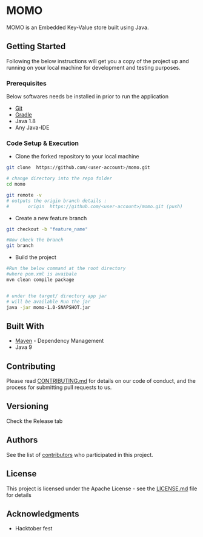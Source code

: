 # MOMO

MOMO is an Embedded Key-Value store built using Java.

## Getting Started

Following the below instructions will get you a copy of the project up and running on your local machine for development and testing purposes. 

### Prerequisites
Below softwares needs be installed in prior to run the application
- [Git](https://git-scm.com)
- [Gradle](https://gradle.org/install/)
- Java 1.8
- Any Java-IDE 


### Code Setup & Execution

- Clone the forked repository to your local machine

```bash
git clone  https://github.com/<user-account>/momo.git

# change directory into the repo folder
cd momo

git remote -v
# outputs the origin branch details :
#       origin  https://github.com/<user-account>/momo.git (push)
```

- Create a new feature branch 
```bash
git checkout -b "feature_name"

#Now check the branch
git branch
```
- Build the project
```bash
#Run the below command at the root directory
#where pom.xml is avaibale
mvn clean compile package


# under the target/ directory app jar 
# will be available Run the jar
java -jar momo-1.0-SNAPSHOT.jar
```

## Built With

* [Maven](https://maven.apache.org/) - Dependency Management
* Java 9


## Contributing

Please read [CONTRIBUTING.md](https://github.com/BrainlessLabs/momo/blob/master/CONTRIBUTING.md) for details on our code of conduct, and the process for submitting pull requests to us.

## Versioning

Check the Release tab

## Authors

See the list of [contributors](https://github.com/BrainlessLabs/momo/blob/master/CONTRIBUTORS.md) who participated in this project.

## License

This project is licensed under the Apache License - see the [LICENSE.md](https://github.com/BrainlessLabs/momo/blob/master/LICENSE) file for details

## Acknowledgments

* Hacktober fest

